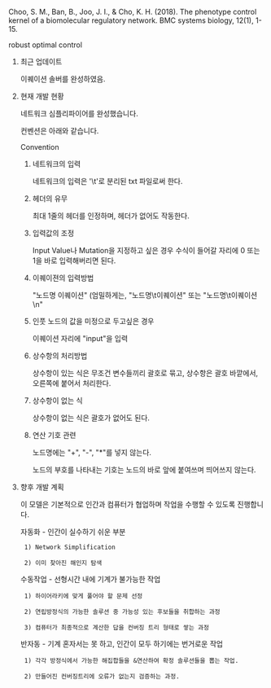 Choo, S. M., Ban, B., Joo, J. I., & Cho, K. H. (2018). The phenotype control kernel of a biomolecular regulatory network. BMC systems biology, 12(1), 1-15.


robust optimal control


1. 최근 업데이트

    이퀘이션 솔버를 완성하였음.

2. 현재 개발 현황

    네트워크 심플리파이어를 완성했습니다.
    
    컨벤션은 아래와 같습니다.
    
    
    Convention
    
    1) 네트워크의 입력
    
        네트워크의 입력은 '\t'로 분리된 txt 파일로써 한다.
        
    2) 헤더의 유무
    
        최대 1줄의 헤더를 인정하며, 헤더가 없어도 작동한다.
        
    3) 입력값의 조정
    
        Input Value나 Mutation을 지정하고 싶은 경우 수식이 들어갈 자리에 0 또는 1을 바로 입력해버리면 된다.
        
    4) 이퀘이젼의 입력방법
    
        "노드명    이퀘이션"  (엄밀하게는, "노드명\t이퀘이션" 또는 "노드명\t이퀘이션\n"
        
    5) 인풋 노드의 값을 미정으로 두고싶은 경우
    
        이퀘이션 자리에 "input"을 입력
        
    6) 상수항의 처리방법
    
        상수항이 있는 식은 무조건 변수들끼리 괄호로 묶고, 상수항은 괄호 바깥에서, 오른쪽에 붙어서 처리한다.
        
    7) 상수항이 없는 식
    
        상수항이 없는 식은 괄호가 없어도 된다.
        
    8) 연산 기호 관련
    
        노드명에는 "+", "-", "*"를 넣지 않는다.
        
        노드의 부호를 나타내는 기호는 노드의 바로 앞에 붙여쓰며 띄어쓰지 않는다.
        




3. 향후 개발 계획

    이 모델은 기본적으로 인간과 컴퓨터가 협업하며 작업을 수행할 수 있도록 진행합니다.
    
    
    
    자동화   - 인간이 실수하기 쉬운 부분
    
        1) Network Simplification
        
        2) 이미 찾아진 해인지 탐색
        
        



    수동작업 - 선형시간 내에 기계가 불가능한 작업
    
        1) 하이어라키에 맞게 풀어야 할 문제 선정
        
        2) 연립방정식의 가능한 솔루션 중 가능성 있는 후보들을 취합하는 과정
        
        3) 컴퓨터가 최종적으로 계산한 답을 컨버징 트리 형태로 쌓는 과정
        


    반자동 - 기계 혼자서는 못 하고, 인간이 모두 하기에는 번거로운 작업
    
        1) 각각 방정식에서 가능한 해집합들을 &연산하여 확정 솔루션들을 뽑는 작업.
        
        2) 만들어진 컨버징트리에 오류가 없는지 검증하는 과정.
        






